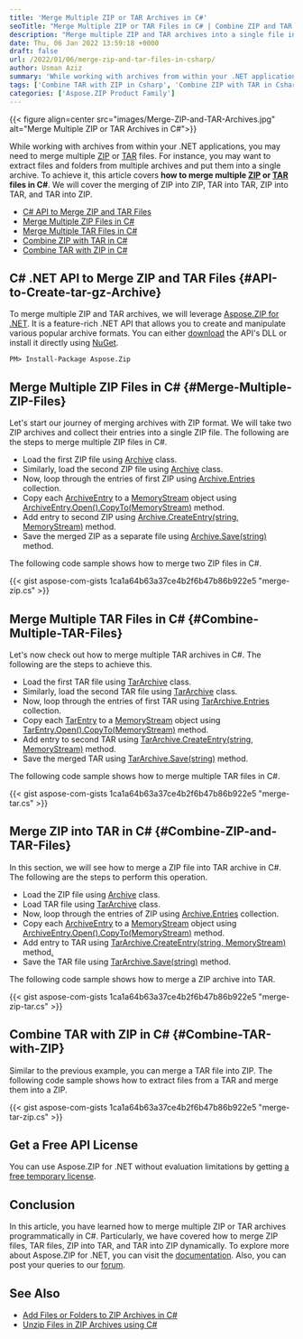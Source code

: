 ```yaml
---
title: 'Merge Multiple ZIP or TAR Archives in C#'
seoTitle: "Merge Multiple ZIP or TAR Files in C# | Combine ZIP and TAR Archives"
description: "Merge multiple ZIP and TAR archives into a single file in C# from within .NET applications. Merge ZIP into ZIP, TAR into TAR, ZIP into TAR, or TAR into ZIP."
date: Thu, 06 Jan 2022 13:59:18 +0000
draft: false
url: /2022/01/06/merge-zip-and-tar-files-in-csharp/
author: Usman Aziz
summary: 'While working with archives from within your .NET applications, you may need to merge multiple [ZIP][1] or [TAR][2] files. For instance, you may want to extract files and folders from multiple archives and put them into a single archive. To achieve it, this article covers **how to merge multiple [ZIP][3] or [TAR][4] files in C#**. We will cover the merging of ZIP into ZIP, TAR into TAR, ZIP into TAR, and TAR into ZIP.'
tags: ['Combine TAR with ZIP in Csharp', 'Combine ZIP with TAR in Csharp', 'Csharp API to Merge ZIP and TAR Files', 'Merge Multiple TAR Files in CSharp', 'Merge Multiple ZIP Files in Csharp']
categories: ['Aspose.ZIP Product Family']
---
```




{{< figure align=center src="images/Merge-ZIP-and-TAR-Archives.jpg" alt="Merge Multiple ZIP or TAR Archives in C#">}}


While working with archives from within your .NET applications, you may need to merge multiple [ZIP][5] or [TAR][6] files. For instance, you may want to extract files and folders from multiple archives and put them into a single archive. To achieve it, this article covers **how to merge multiple [ZIP][7] or [TAR][8] files in C#**. We will cover the merging of ZIP into ZIP, TAR into TAR, ZIP into TAR, and TAR into ZIP.

*   [C# API to Merge ZIP and TAR Files][9]
*   [Merge Multiple ZIP Files in C#][10]
*   [Merge Multiple TAR Files in C#][11]
*   [Combine ZIP with TAR in C#][12]
*   [Combine TAR with ZIP in C#][13]

## C# .NET API to Merge ZIP and TAR Files {#API-to-Create-tar-gz-Archive}

To merge multiple ZIP and TAR archives, we will leverage [Aspose.ZIP for .NET][14]. It is a feature-rich .NET API that allows you to create and manipulate various popular archive formats. You can either [download][15] the API's DLL or install it directly using [NuGet][16].

```
PM> Install-Package Aspose.Zip
```

## Merge Multiple ZIP Files in C# {#Merge-Multiple-ZIP-Files}

Let's start our journey of merging archives with ZIP format. We will take two ZIP archives and collect their entries into a single ZIP file. The following are the steps to merge multiple ZIP files in C#.

*   Load the first ZIP file using [Archive][17] class.
*   Similarly, load the second ZIP file using [Archive][18] class.
*   Now, loop through the entries of first ZIP using [Archive.Entries][19] collection.
*   Copy each [ArchiveEntry][20] to a [MemoryStream][21] object using [ArchiveEntry.Open().CopyTo(MemoryStream)][22] method.
*   Add entry to second ZIP using [Archive.CreateEntry(string, MemoryStream)][23] method.
*   Save the merged ZIP as a separate file using [Archive.Save(string)][24] method.

The following code sample shows how to merge two ZIP files in C#.

{{< gist aspose-com-gists 1ca1a64b63a37ce4b2f6b47b86b922e5 "merge-zip.cs" >}}

## Merge Multiple TAR Files in C# {#Combine-Multiple-TAR-Files}

Let's now check out how to merge multiple TAR archives in C#. The following are the steps to achieve this.

*   Load the first TAR file using [TarArchive][25] class.
*   Similarly, load the second TAR file using [TarArchive][26] class.
*   Now, loop through the entries of first TAR using [TarArchive.Entries][27] collection.
*   Copy each [TarEntry][28] to a [MemoryStream][29] object using [TarEntry.Open().CopyTo(MemoryStream)][30] method.
*   Add entry to second TAR using [TarArchive.CreateEntry(string, MemoryStream)][31] method.
*   Save the merged TAR using [TarArchive.Save(string)][32] method.

The following code sample shows how to merge multiple TAR files in C#.

{{< gist aspose-com-gists 1ca1a64b63a37ce4b2f6b47b86b922e5 "merge-tar.cs" >}}

## Merge ZIP into TAR in C# {#Combine-ZIP-and-TAR-Files}

In this section, we will see how to merge a ZIP file into TAR archive in C#. The following are the steps to perform this operation.

*   Load the ZIP file using [Archive][33] class.
*   Load TAR file using [TarArchive][34] class.
*   Now, loop through the entries of ZIP using [Archive.Entries][35] collection.
*   Copy each [ArchiveEntry][36] to a [MemoryStream][37] object using [ArchiveEntry.Open().CopyTo(MemoryStream)][38] method.
*   Add entry to TAR using [](https://apireference.aspose.com/zip/net/aspose.zip.archive/createentry/methods/1)[TarArchive.CreateEntry(string, MemoryStream)][39] method[.][40]
*   Save the TAR file using [TarArchive.Save(string)][41] method.

The following code sample shows how to merge a ZIP archive into TAR.

{{< gist aspose-com-gists 1ca1a64b63a37ce4b2f6b47b86b922e5 "merge-zip-tar.cs" >}}

## Combine TAR with ZIP in C# {#Combine-TAR-with-ZIP}

Similar to the previous example, you can merge a TAR file into ZIP. The following code sample shows how to extract files from a TAR and merge them into a ZIP.

{{< gist aspose-com-gists 1ca1a64b63a37ce4b2f6b47b86b922e5 "merge-tar-zip.cs" >}}

## Get a Free API License

You can use Aspose.ZIP for .NET without evaluation limitations by getting [a free temporary license][42].

## Conclusion

In this article, you have learned how to merge multiple ZIP or TAR archives programmatically in C#. Particularly, we have covered how to merge ZIP files, TAR files, ZIP into TAR, and TAR into ZIP dynamically. To explore more about Aspose.ZIP for .NET, you can visit the [documentation][43]. Also, you can post your queries to our [forum][44].

## See Also

*   [Add Files or Folders to ZIP Archives in C#][45]
*   [Unzip Files in ZIP Archives using C#][46]




[1]: https://docs.fileformat.com/compression/zip/
[2]: https://docs.fileformat.com/compression/tar/
[3]: https://docs.fileformat.com/compression/zip/
[4]: https://docs.fileformat.com/compression/tar/
[5]: https://docs.fileformat.com/compression/zip/
[6]: https://docs.fileformat.com/compression/tar/
[7]: https://docs.fileformat.com/compression/zip/
[8]: https://docs.fileformat.com/compression/tar/
[9]: #API-to-Create-tar-gz-Archive
[10]: #Merge-Multiple-ZIP-Files
[11]: #Combine-Multiple-TAR-Files
[12]: #Combine-ZIP-and-TAR-Files
[13]: #Combine-TAR-with-ZIP
[14]: https://products.aspose.com/zip/net/
[15]: https://downloads.aspose.com/zip/net/
[16]: https://www.nuget.org/packages/Aspose.ZIP
[17]: https://apireference.aspose.com/zip/net/aspose.zip/archive
[18]: https://apireference.aspose.com/zip/net/aspose.zip/archive
[19]: https://apireference.aspose.com/zip/net/aspose.zip/archive/properties/entries
[20]: https://apireference.aspose.com/zip/net/aspose.zip/archiveentry
[21]: https://docs.microsoft.com/en-us/dotnet/api/system.io.memorystream
[22]: https://docs.microsoft.com/en-gb/dotnet/api/system.io.stream.copyto?view=net-6.0#System_IO_Stream_CopyTo_System_IO_Stream_
[23]: https://apireference.aspose.com/zip/net/aspose.zip.archive/createentry/methods/1
[24]: https://apireference.aspose.com/zip/net/aspose.zip.archive/save/methods/1
[25]: https://apireference.aspose.com/zip/net/aspose.zip.tar/tararchive
[26]: https://apireference.aspose.com/zip/net/aspose.zip.tar/tararchive
[27]: https://apireference.aspose.com/zip/net/aspose.zip.tar/tararchive/properties/entries
[28]: https://apireference.aspose.com/zip/net/aspose.zip.tar/tarentry
[29]: https://docs.microsoft.com/en-us/dotnet/api/system.io.memorystream
[30]: https://docs.microsoft.com/en-gb/dotnet/api/system.io.stream.copyto?view=net-6.0#System_IO_Stream_CopyTo_System_IO_Stream_
[31]: https://apireference.aspose.com/zip/net/aspose.zip.tar.tararchive/createentry/methods/1
[32]: https://apireference.aspose.com/zip/net/aspose.zip.tar.tararchive/save/methods/1
[33]: https://apireference.aspose.com/zip/net/aspose.zip/archive
[34]: https://apireference.aspose.com/zip/net/aspose.zip.tar/tararchive
[35]: https://apireference.aspose.com/zip/net/aspose.zip/archive/properties/entries
[36]: https://apireference.aspose.com/zip/net/aspose.zip/archiveentry
[37]: https://docs.microsoft.com/en-us/dotnet/api/system.io.memorystream
[38]: https://docs.microsoft.com/en-gb/dotnet/api/system.io.stream.copyto?view=net-6.0#System_IO_Stream_CopyTo_System_IO_Stream_
[39]: https://apireference.aspose.com/zip/net/aspose.zip.tar.tararchive/createentry/methods/1
[40]: https://apireference.aspose.com/zip/net/aspose.zip.archive/createentry/methods/1
[41]: https://apireference.aspose.com/zip/net/aspose.zip.tar.tararchive/save/methods/1
[42]: https://purchase.aspose.com/temporary-license
[43]: https://docs.aspose.com/zip/net/
[44]: https://forum.aspose.com/
[45]: https://blog.aspose.com/2020/04/22/create-zip-archives-add-files-or-folders-to-zip-in-csharp-asp.net/
[46]: https://blog.aspose.com/2020/04/23/unzip-files-in-password-protected-zip-archives-in-csharp-asp.net/




